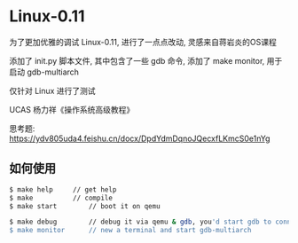 Linux-0.11
==========

为了更加优雅的调试 Linux-0.11, 进行了一点点改动, 灵感来自蒋岩炎的OS课程

添加了 init.py 脚本文件, 其中包含了一些 gdb 命令, 添加了 make monitor, 用于启动 gdb-multiarch

仅针对 Linux 进行了测试

UCAS 杨力祥《操作系统高级教程》

思考题: https://ydv805uda4.feishu.cn/docx/DpdYdmDqnoJQecxfLKmcS0e1nYg

## 如何使用

```bash
$ make help		// get help
$ make  		// compile
$ make start		// boot it on qemu
```

```bash
$ make debug		// debug it via qemu & gdb, you'd start gdb to connect it.
$ make monitor      // new a terminal and start gdb-multiarch
```